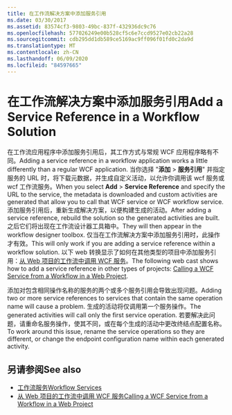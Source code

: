```yaml
---
title: 在工作流解决方案中添加服务引用
ms.date: 03/30/2017
ms.assetid: 83574cf3-9803-49bc-837f-432936dc9c76
ms.openlocfilehash: 577026249e00b528cf5c6e7ccd9527e02cb22a28
ms.sourcegitcommit: cdb295dd1db589ce5169ac9ff096f01fd0c2da9d
ms.translationtype: MT
ms.contentlocale: zh-CN
ms.lasthandoff: 06/09/2020
ms.locfileid: "84597665"
---
```

# <a name="add-a-service-reference-in-a-workflow-solution"></a><span data-ttu-id="0ccd9-102">在工作流解决方案中添加服务引用</span><span class="sxs-lookup"><span data-stu-id="0ccd9-102">Add a Service Reference in a Workflow Solution</span></span>

<span data-ttu-id="0ccd9-103">在工作流应用程序中添加服务引用后，其工作方式与常规 WCF 应用程序略有不同。</span><span class="sxs-lookup"><span data-stu-id="0ccd9-103">Adding a service reference in a workflow application works a little differently than a regular WCF application.</span></span> <span data-ttu-id="0ccd9-104">当你选择 "**添加**  >  **服务引用**" 并指定服务的 URL 时，将下载元数据，并生成自定义活动，以允许你调用该 wcf 服务或 wcf 工作流服务。</span><span class="sxs-lookup"><span data-stu-id="0ccd9-104">When you select **Add** > **Service Reference** and specify the URL to the service, the metadata is downloaded and custom activities are generated that allow you to call that WCF service or WCF workflow service.</span></span> <span data-ttu-id="0ccd9-105">添加服务引用后，重新生成解决方案，以便构建生成的活动。</span><span class="sxs-lookup"><span data-stu-id="0ccd9-105">After adding a service reference, rebuild the solution so the generated activities are built.</span></span> <span data-ttu-id="0ccd9-106">之后它们将出现在工作流设计器工具箱中。</span><span class="sxs-lookup"><span data-stu-id="0ccd9-106">They will then appear in the workflow designer toolbox.</span></span> <span data-ttu-id="0ccd9-107">仅当在工作流解决方案中添加服务引用时，此操作才有效。</span><span class="sxs-lookup"><span data-stu-id="0ccd9-107">This will only work if you are adding a service reference within a workflow solution.</span></span> <span data-ttu-id="0ccd9-108">以下 web 转换显示了如何在其他类型的项目中添加服务引用：[从 Web 项目的工作流中调用 WCF 服务](https://docs.microsoft.com/archive/blogs/endpoint/how-to-consume-a-wcf-service-from-a-wf4-workflow)。</span><span class="sxs-lookup"><span data-stu-id="0ccd9-108">The following web cast shows how to add a service reference in other types of projects: [Calling a WCF Service from a Workflow in a Web Project](https://docs.microsoft.com/archive/blogs/endpoint/how-to-consume-a-wcf-service-from-a-wf4-workflow).</span></span>

<span data-ttu-id="0ccd9-109">添加对包含相同操作名称的服务的两个或多个服务引用会导致出现问题。</span><span class="sxs-lookup"><span data-stu-id="0ccd9-109">Adding two or more service references to services that contain the same operation name will cause a problem.</span></span> <span data-ttu-id="0ccd9-110">生成的活动将仅调用第一个服务操作。</span><span class="sxs-lookup"><span data-stu-id="0ccd9-110">The generated activities will call only the first service operation.</span></span> <span data-ttu-id="0ccd9-111">若要解决此问题，请重命名服务操作，使其不同，或在每个生成的活动中更改终结点配置名称。</span><span class="sxs-lookup"><span data-stu-id="0ccd9-111">To work around this issue, rename the service operations so they are different, or change the endpoint configuration name within each generated activity.</span></span>

## <a name="see-also"></a><span data-ttu-id="0ccd9-112">另请参阅</span><span class="sxs-lookup"><span data-stu-id="0ccd9-112">See also</span></span>

- [<span data-ttu-id="0ccd9-113">工作流服务</span><span class="sxs-lookup"><span data-stu-id="0ccd9-113">Workflow Services</span></span>](workflow-services.md)
- [<span data-ttu-id="0ccd9-114">从 Web 项目的工作流中调用 WCF 服务</span><span class="sxs-lookup"><span data-stu-id="0ccd9-114">Calling a WCF Service from a Workflow in a Web Project</span></span>](https://docs.microsoft.com/archive/blogs/endpoint/how-to-consume-a-wcf-service-from-a-wf4-workflow)
